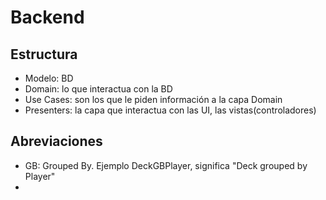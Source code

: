 # Backend

## Estructura

- Modelo: BD
- Domain: lo que interactua con la BD
- Use Cases: son los que le piden información a la capa Domain
- Presenters: la capa que interactua con las UI, las vistas(controladores)

## Abreviaciones
- GB: Grouped By. Ejemplo DeckGBPlayer, significa "Deck grouped by Player"
- 
